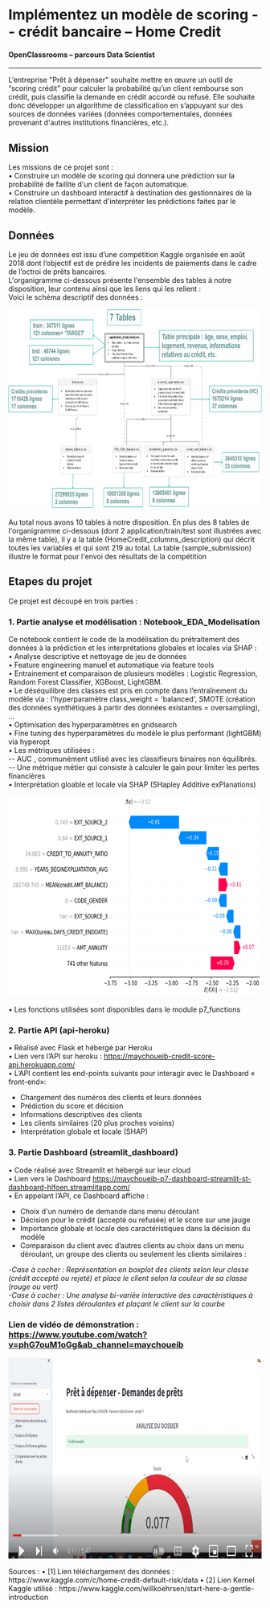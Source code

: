 #  Implémentez un modèle de scoring -- crédit bancaire – Home Credit 
#### OpenClassrooms – parcours Data Scientist 
-----
L’entreprise "Prêt à dépenser" souhaite mettre en œuvre un outil de “scoring crédit” pour calculer la probabilité qu’un client rembourse son crédit, puis classifie la demande en crédit accordé ou refusé. Elle souhaite donc développer un algorithme de classification en s’appuyant sur des sources de données variées (données comportementales, données provenant d'autres institutions financières, etc.).

## Mission  
Les missions de ce projet sont :     
•	Construire un modèle de scoring qui donnera une prédiction sur la probabilité de faillite d'un client de façon automatique.    
•	Construire un dashboard interactif à destination des gestionnaires de la relation clientèle permettant d'interpréter les prédictions faites par le modèle.    
## Données
Le jeu de données est issu d’une compétition Kaggle organisée en août 2018 dont l’objectif est de prédire les incidents de paiements dans le cadre de l’octroi de prêts bancaires.      
L'organigramme ci-dessous présente l'ensemble des tables à notre disposition, leur contenu ainsi que les liens qui les relient :   
Voici le schéma descriptif des données :       
<p align="center"><img src="images/schema_datas.jpg" width="600" height="400" /></p>

Au total nous avons 10 tables à notre disposition. En plus des 8 tables de l'organigramme ci-dessous (dont 2 application/train/test sont illustrées avec la même table), il y a la table (HomeCredit_columns_description) qui décrit toutes les variables et qui sont 219 au total. La table (sample_submission) illustre le format pour l'envoi des résultats de la compétition     

## Etapes du projet 
Ce projet est découpé en trois parties :
### 1. Partie analyse et modélisation : Notebook_EDA_Modelisation     
Ce notebook contient le code de la modélisation du prétraitement des données à la prédiction et les interprétations globales et locales via SHAP :     
•	Analyse descriptive et nettoyage de jeu de données   
•	Feature engineering manuel et automatique via feature tools    
•	Entrainement et comparaison de plusieurs modèles : Logistic Regression, Random Forest Classifier, XGBoost, LightGBM.       
•	Le déséquilibre des classes est pris en compte dans l’entraînement du modèle via : l'hyperparamètre class_weight = 'balanced', SMOTE (création des données synthétiques à partir des données existantes = oversampling), ...       
•	Optimisation des hyperparamètres en gridsearch     
•	Fine tuning des hyperparamètres du modèle le plus performant (lightGBM) via hyperopt     
•	Les métriques utilisées :   
  -- AUC , communément utilisé avec les classifieurs binaires non équilibrés.     
  -- Une métrique métier qui consiste à calculer le gain pour limiter les pertes financières     
•	Interprétation gloable et locale via SHAP (SHapley Additive exPlanations)    
<p align="center"><img src="images/shap-local.png" width="600" height="400" /></p>

•	Les fonctions utilisées sont disponibles dans le module p7_functions    
### 2. Partie API (api-heroku)   
•	Réalisé avec Flask et hébergé par Heroku    
•	Lien vers l’API sur heroku : https://maychoueib-credit-score-api.herokuapp.com/   
•	 L’API contient les end-points suivants pour interagir avec le Dashboard « front-end»:   
-	Chargement des numéros des clients et leurs données   
-	Prédiction du score et décision      
-	Informations descriptives des clients    
-	Les clients similaires (20 plus proches voisins)   
-	Interprétation globale et locale (SHAP)   
### 3. Partie Dashboard (streamlit_dashboard)   
•	Code réalisé avec Streamlit et hébergé sur leur cloud    
•	Lien vers le Dashboard https://maychoueib-p7-dashboard-streamlit-st-dashboard-hlfoen.streamlitapp.com/    
•	En appelant l’API, ce Dashboard affiche :   
-	Choix d'un numéro de demande dans menu déroulant   
-	Décision pour le crédit (accepté ou refusée) et le score sur une jauge   
-	Importance globale et locale des caractéristiques dans la décision du modèle   
-	Comparaison du client avec d’autres clients au choix dans un menu déroulant, un groupe des clients ou seulement les clients similaires :      

-*Case à cocher : Représentation en boxplot des clients selon leur classe (crédit accepté ou rejeté) et place le client selon la couleur de sa classe (rouge ou vert)    
-Case à cocher : Une analyse bi-variée interactive des caractéristiques à choisir dans 2 listes déroulantes et plaçant le client sur la courbe*    

### Lien de vidéo de démonstration : https://www.youtube.com/watch?v=phG7ouM1oGg&ab_channel=maychoueib       
<p align="center"><img src="images/screenshotdemo.jpg" width="600" height="400" /></p>
Sources :     
•	[1] Lien téléchargement des données : https://www.kaggle.com/c/home-credit-default-risk/data    
•	[2] Lien Kernel Kaggle utilisé : https://www.kaggle.com/willkoehrsen/start-here-a-gentle-introduction     


